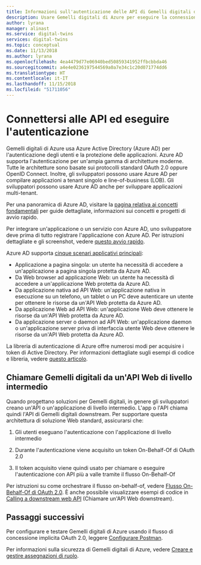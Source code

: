 ```yaml
---
title: Informazioni sull'autenticazione delle API di Gemelli digitali di Azure | Microsoft Docs
description: Usare Gemelli digitali di Azure per eseguire la connessione e l'autenticazione alle API
author: lyrana
manager: alinast
ms.service: digital-twins
services: digital-twins
ms.topic: conceptual
ms.date: 11/13/2018
ms.author: lyrana
ms.openlocfilehash: 4ea4479d77e06940bed50859341952ffbcbbda46
ms.sourcegitcommit: a4e4e0236197544569a0a7e34c1c20d071774dd6
ms.translationtype: HT
ms.contentlocale: it-IT
ms.lasthandoff: 11/15/2018
ms.locfileid: "51711056"
---
```

# <a name="connect-and-authenticate-to-apis"></a>Connettersi alle API ed eseguire l'autenticazione

Gemelli digitali di Azure usa Azure Active Directory (Azure AD) per l'autenticazione degli utenti e la protezione delle applicazioni. Azure AD supporta l'autenticazione per un'ampia gamma di architetture moderne. Tutte le architetture sono basate sui protocolli standard OAuth 2.0 oppure OpenID Connect. Inoltre, gli sviluppatori possono usare Azure AD per compilare applicazioni a tenant singolo e line-of-business (LOB). Gli sviluppatori possono usare Azure AD anche per sviluppare applicazioni multi-tenant.

Per una panoramica di Azure AD, visitare la [pagina relativa ai concetti fondamentali](https://docs.microsoft.com/azure/active-directory/fundamentals/index) per guide dettagliate, informazioni sui concetti e progetti di avvio rapido.

Per integrare un'applicazione o un servizio con Azure AD, uno sviluppatore deve prima di tutto registrare l'applicazione con Azure AD. Per istruzioni dettagliate e gli screenshot, vedere [questo avvio rapido](https://docs.microsoft.com/azure/active-directory/develop/quickstart-v1-add-azure-ad-app).

Azure AD supporta [cinque scenari applicativi principali](https://docs.microsoft.com/azure/active-directory/develop/v2-app-types):

* Applicazione a pagina singola: un utente ha necessità di accedere a un'applicazione a pagina singola protetta da Azure AD.
* Da Web browser ad applicazione Web: un utente ha necessità di accedere a un'applicazione Web protetta da Azure AD.
* Da applicazione nativa ad API Web: un'applicazione nativa in esecuzione su un telefono, un tablet o un PC deve autenticare un utente per ottenere le risorse da un'API Web protetta da Azure AD.
* Da applicazione Web ad API Web: un'applicazione Web deve ottenere le risorse da un'API Web protetta da Azure AD.
* Da applicazione server o daemon ad API Web: un'applicazione daemon o un'applicazione server priva di interfaccia utente Web deve ottenere le risorse da un'API Web protetta da Azure AD.

La libreria di autenticazione di Azure offre numerosi modi per acquisire i token di Active Directory. Per informazioni dettagliate sugli esempi di codice e libreria, vedere [questo articolo](https://github.com/AzureAD/azure-activedirectory-library-for-dotnet/wiki).

## <a name="call-digital-twins-from-a-middle-tier-web-api"></a>Chiamare Gemelli digitali da un'API Web di livello intermedio

Quando progettano soluzioni per Gemelli digitali, in genere gli sviluppatori creano un'API o un'applicazione di livello intermedio. L'app o l'API chiama quindi l'API di Gemelli digitali downstream. Per supportare questa architettura di soluzione Web standard, assicurarsi che:

1. Gli utenti eseguano l'autenticazione con l'applicazione di livello intermedio

1. Durante l'autenticazione viene acquisito un token On-Behalf-Of di OAuth 2.0

1. Il token acquisito viene quindi usato per chiamare o eseguire l'autenticazione con API più a valle tramite il flusso On-Behalf-Of

Per istruzioni su come orchestrare il flusso on-behalf-of, vedere [Flusso On-Behalf-Of di OAuth 2.0](https://docs.microsoft.com/azure/active-directory/develop/v2-oauth2-on-behalf-of-flow). È anche possibile visualizzare esempi di codice in [Calling a downstream web API](https://azure.microsoft.com/resources/samples/active-directory-dotnet-webapi-onbehalfof/) (Chiamare un'API Web downstream).

## <a name="next-steps"></a>Passaggi successivi

Per configurare e testare Gemelli digitali di Azure usando il flusso di concessione implicita OAuth 2.0, leggere [Configurare Postman](./how-to-configure-postman.md).

Per informazioni sulla sicurezza di Gemelli digitali di Azure, vedere [Creare e gestire assegnazioni di ruolo](./security-create-manage-role-assignments.md).